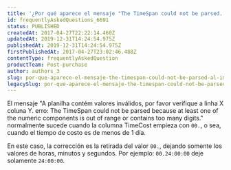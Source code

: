 ```yaml
---
title: '¿Por qué aparece el mensaje "The TimeSpan could not be parsed..." al importar planilla de flete?'
id: frequentlyAskedQuestions_6691
status: PUBLISHED
createdAt: 2017-04-27T22:22:14.460Z
updatedAt: 2019-12-31T14:24:54.975Z
publishedAt: 2019-12-31T14:24:54.975Z
firstPublishedAt: 2017-04-27T23:02:46.488Z
contentType: frequentlyAskedQuestion
productTeam: Post-purchase
author: authors_3
slug: por-que-aparece-el-mensaje-the-timespan-could-not-be-parsed-al-importar-planilla-de-flete
legacySlug: por-que-aparece-el-mensaje-the-timespan-could-not-be-parsed-al-importar-planilla-de-flete
---
```


El mensaje "A planilha contém valores inválidos, por favor verifique a linha X coluna Y. erro: The TimeSpan could not be parsed because at least one of the numeric components is out of range or contains too many digits." normalmente sucede cuando la columna TimeCost empieza con `00.`, o sea, cuando el tiempo de costo es de menos de 1 día.

En este caso, la corrección es la retirada del valor `00.`, dejando somente los valores de horas, minutos y segundos. Por ejemplo: `00.24:00:00` deje solamente `24:00:00`.

